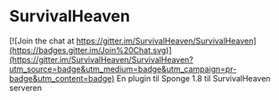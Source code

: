 # SurvivalHeaven

[![Join the chat at https://gitter.im/SurvivalHeaven/SurvivalHeaven](https://badges.gitter.im/Join%20Chat.svg)](https://gitter.im/SurvivalHeaven/SurvivalHeaven?utm_source=badge&utm_medium=badge&utm_campaign=pr-badge&utm_content=badge)
En plugin til Sponge 1.8 til SurvivalHeaven serveren
